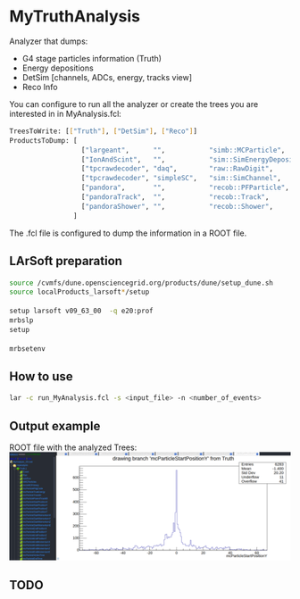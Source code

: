 # MyTruthAnalysis

Analyzer that dumps:

* G4 stage particles information (Truth)
* Energy depositions
* DetSim [channels, ADCs, energy, tracks view]
* Reco Info

You can configure to run all the analyzer or create the trees you are interested in in MyAnalysis.fcl:
``` bash
TreesToWrite: [["Truth"], ["DetSim"], ["Reco"]]
ProductsToDump: [
                  ["largeant",      "",           "simb::MCParticle",         "G4_MCtruth"],  # Gen:    Montecarlo truth info from Generator Stage (particle PDG, original positions... etc)
                  ["IonAndScint",   "",           "sim::SimEnergyDeposit",    "EDep"],        # Edep:   Energy deposited in the detector
                  ["tpcrawdecoder", "daq",        "raw::RawDigit",            "RawDetSim"],   # DetSim: 
                  ["tpcrawdecoder", "simpleSC",   "sim::SimChannel",          "SimDetSim"],    # DetSim: 
                  ["pandora",       "",           "recob::PFParticle",        "Reco"],         #Reco
                  ["pandoraTrack",  "",           "recob::Track",             "Reco"],         #Reco
                  ["pandoraShower", "",           "recob::Shower",            "Reco"]         #Reco
                ]
 ```


The .fcl file is configured to dump the information in a ROOT file.

## LArSoft preparation

```bash
source /cvmfs/dune.opensciencegrid.org/products/dune/setup_dune.sh
source localProducts_larsoft*/setup

setup larsoft v09_63_00  -q e20:prof  
mrbslp
setup

mrbsetenv
```

## How to use

```bash
lar -c run_MyAnalysis.fcl -s <input_file> -n <number_of_events>
```

## Output example
ROOT file with the analyzed Trees:
![Alt text](output.png)

## TODO

